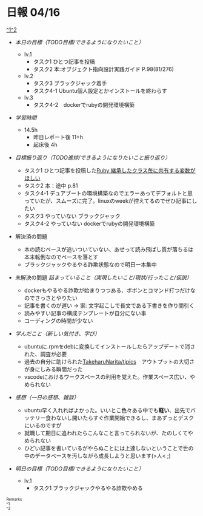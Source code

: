# 日報 04/16
[^1](#remarks)[^2](#remarks)


- *本日の目標（TODO目標/できるようになりたいこと）*

  - lv.1
    - タスク1 ひとつ記事を投稿
    - タスク2 本:オブジェクト指向設計実践ガイド P.98(81/276)
  - lv.2
    - タスク3 ブラックジャック着手
    - タスク4-1 Ubuntu個人設定とかインストールを終わらす
  - lv.3
    - タスク4-2　dockerでrubyの開発環境構築
  



- *学習時間*

  - 14.5h 
    - 昨日レポート後 11+h
    - 起床後 4h



- *目標振り返り（TODO進捗/できるようになりたいこと振り返り）*

  - タスク1 ひとつ記事を投稿した[Ruby 継承したクラス毎に共有する変数がほしい](https://qiita.com/takegongon/items/772696606043aaf00512)
  - タスク2 本：途中 p.81
  - タスク4-1 デュアブートの環境構築なのでエラーあってデフォルトと思っていたが、スムーズに完了。linuxのweekが控えてるのでぜひ記事にしたい
  - タスク3 やっていない ブラックジャック
  - タスク4-2 やっていない dockerでrubyの開発環境構築



- 解決済の問題

  - 本の読むペースが追いついていない、あせって読み飛ばし質が落ちるは本末転倒なのでペースを落とす
  - ブラックジャックやるやる詐欺状態なので明日一本集中



- 未解決の問題 *詰まっていること（実現したいこと/現状/行ったこと/仮説）*

  - dockerもやるやる詐欺が始まりつつある、ポポンとコマンド打つだけなのでさっさとやりたい
  - 記事を書くのが遅い → 案: 文字起こしで長文である下書きを作り間引く
  - 読みやすい記事の構成テンプレートが自分にない事
  - コーディングの時間が少ない



- *学んだこと（新しい気付き、学び）*

  - ubuntuに.rpmをdebに変換してインストールしたらアップデートで消された、調査が必要
  - 過去の自分に助けられた[TakeharuNarita/tipics](https://github.com/TakeharuNarita/tipics)　アウトプットの大切さが身にしみる瞬間だった
  - vscodeにおけるワークスペースの利用を覚えた。作業スペース広い、やめられない



- *感想（一日の感想、雑談）*

  - ubuntu早く入れればよかった。いいとこ色々ある中でも**軽い**、出先でバッテリー食わないし開いたらすぐ作業開始できるし、まあずっとデスクにいるのですが
  - 就職して期日に追われたらこんなこと言ってられないが、たのしくてやめられない
  - ひどい記事を書いているがやらぬことには上達しないということで世の中のデータベースを汚しながら成長しようと思います(>人< ;)



- *明日の目標（TODO目標/できるようになりたいこと）*

  - lv.1
    - タスク1 ブラックジャックやるやる詐欺やめる
  

<!-- end -->


<span id="remarks" style="font-size:x-small">
  Remarks<br>
  ^1 <br>
  ^2 <br>
</span>


